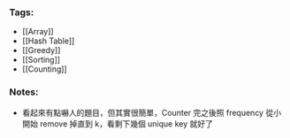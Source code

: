 ### Tags:
- [[Array]]
- [[Hash Table]]
- [[Greedy]]
- [[Sorting]]
- [[Counting]]
### Notes:
- 看起來有點嚇人的題目，但其實很簡單，Counter 完之後照 frequency 從小開始 remove 掉直到 k，看剩下幾個 unique key 就好了